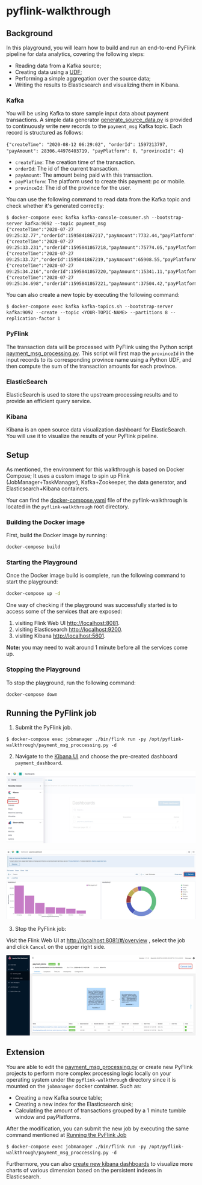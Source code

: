 # pyflink-walkthrough

## Background

In this playground, you will learn how to build and run an end-to-end PyFlink pipeline for data analytics, covering the following steps:

* Reading data from a Kafka source;
* Creating data using a [UDF](https://ci.apache.org/projects/flink/flink-docs-release-1.11/dev/python/table-api-users-guide/udfs/python_udfs.html);
* Performing a simple aggregation over the source data;
* Writing the results to Elasticsearch and visualizing them in Kibana.

### Kafka
You will be using Kafka to store sample input data about payment transactions. A simple data generator [generate_source_data.py](generator/generate_source_data.py) is provided to
continuously write new records to the `payment_msg` Kafka topic. Each record is structured as follows:
 
`{"createTime": "2020-08-12 06:29:02", "orderId": 1597213797, "payAmount": 28306.44976403719, "payPlatform": 0, "provinceId": 4}`

* `createTime`: The creation time of the transaction. 
* `orderId`: The id of the current transaction.
* `payAmount`: The amount being paid with this transaction.
* `payPlatform`: The platform used to create this payment: pc or mobile.
* `provinceId`: The id of the province for the user. 

You can use the following command to read data from the Kafka topic and check whether it's generated correctly:
```shell script
$ docker-compose exec kafka kafka-console-consumer.sh --bootstrap-server kafka:9092 --topic payment_msg
{"createTime":"2020-07-27 09:25:32.77","orderId":1595841867217,"payAmount":7732.44,"payPlatform":0,"provinceId":3}
{"createTime":"2020-07-27 09:25:33.231","orderId":1595841867218,"payAmount":75774.05,"payPlatform":0,"provinceId":3}
{"createTime":"2020-07-27 09:25:33.72","orderId":1595841867219,"payAmount":65908.55,"payPlatform":0,"provinceId":0}
{"createTime":"2020-07-27 09:25:34.216","orderId":1595841867220,"payAmount":15341.11,"payPlatform":0,"provinceId":1}
{"createTime":"2020-07-27 09:25:34.698","orderId":1595841867221,"payAmount":37504.42,"payPlatform":0,"provinceId":0}
```
You can also create a new topic by executing the following command:
```shell script
$ docker-compose exec kafka kafka-topics.sh --bootstrap-server kafka:9092 --create --topic <YOUR-TOPIC-NAME> --partitions 8 --replication-factor 1
```

### PyFlink

The transaction data will be processed with PyFlink using the Python script [payment_msg_processing.py](payment_msg_proccessing.py).
This script will first map the `provinceId` in the input records to its corresponding province name using a Python UDF, 
and then compute the sum of the transaction amounts for each province. 

### ElasticSearch

ElasticSearch is used to store the upstream processing results and to provide an efficient query service.

### Kibana

Kibana is an open source data visualization dashboard for ElasticSearch. You will use it to visualize 
the results of your PyFlink pipeline.

## Setup

As mentioned, the environment for this walkthrough is based on Docker Compose; It uses a custom image
to spin up Flink (JobManager+TaskManager), Kafka+Zookeeper, the data generator, and Elasticsearch+Kibana
containers.

Your can find the [docker-compose.yaml](docker-compose.yml) file of the pyflink-walkthrough is located in the `pyflink-walkthrough` root directory.

### Building the Docker image

First, build the Docker image by running:

```bash
docker-compose build
```

### Starting the Playground

Once the Docker image build is complete, run the following command to start the playground:

```bash
docker-compose up -d
```

One way of checking if the playground was successfully started is to access some of the services that are exposed:

1. visiting Flink Web UI [http://localhost:8081](http://localhost:8081).
2. visiting Elasticsearch [http://localhost:9200](http://localhost:9200).
3. visiting Kibana [http://localhost:5601](http://localhost:5601).

**Note:** you may need to wait around 1 minute before all the services come up.

### Stopping the Playground

To stop the playground, run the following command:

```bash
docker-compose down
```


## Running the PyFlink job

1. Submit the PyFlink job.
```shell script
$ docker-compose exec jobmanager ./bin/flink run -py /opt/pyflink-walkthrough/payment_msg_proccessing.py -d
```

2. Navigate to the [Kibana UI](http://localhost:5601) and choose the pre-created dashboard `payment_dashboard`.

![image](pic/dash_board.png)

![image](pic/final.png)

3. Stop the PyFlink job:

Visit the Flink Web UI at [http://localhost:8081/#/overview](http://localhost:8081/#/overview) , select the job and click `Cancel` on the upper right side.

![image](pic/cancel.png)

## Extension

You are able to edit the [payment_msg_processing.py](payment_msg_proccessing.py) or create new PyFlink 
projects to perform more complex processing logic locally on your operating system under the `pyflink-walkthrough` 
directory since it is mounted on the `jobmanager` docker container. Such as:
* Creating a new Kafka source table;
* Creating a new index for the Elasticsearch sink;
* Calculating the amount of transactions grouped by a 1 minute tumble window and payPlatforms.

After the modification, you can submit the new job by executing the same command mentioned at 
[Running the PyFlink Job](#running-the-pyflink-job)
```shell script
$ docker-compose exec jobmanager ./bin/flink run -py /opt/pyflink-walkthrough/payment_msg_proccessing.py -d
```

Furthermore, you can also [create new kibana dashboards](https://www.elastic.co/guide/en/kibana/7.8/dashboard-create-new-dashboard.html) 
to visualize more charts of various dimension based on the persistent indexes in Elasticsearch.